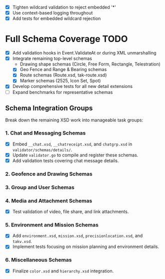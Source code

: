 - [x] Tighten wildcard validation to reject embedded '*'
- [x] Use context-based logging throughout
- [x] Add tests for embedded wildcard rejection
# Full Schema Coverage TODO
<!-- Remaining detail schemas have been embedded and compiled -->
- [x] Add validation hooks in Event.ValidateAt or during XML unmarshalling
- [x] Integrate remaining top-level schemas
  - Drawing shape schemas (Circle, Free Form, Rectangle, Telestration)
  - [x] Geo Fence and Range & Bearing schemas
  - [x] Route schemas (Route.xsd, tak-route.xsd)
  - [x] Marker schemas (2525, Icon Set, Spot)
- [x] Develop comprehensive tests for all new detail extensions
- [ ] Expand benchmarks for representative schemas

## Schema Integration Groups

Break down the remaining XSD work into manageable task groups:

### 1. Chat and Messaging Schemas
- [x] Embed `__chat.xsd`, `__chatreceipt.xsd`, and `chatgrp.xsd` in `validator/schemas/details/`.
- [x] Update `validator.go` to compile and register these schemas.
- [x] Add validation tests covering chat message details.

### 2. Geofence and Drawing Schemas
<!-- Completed -->

### 3. Group and User Schemas
<!-- Completed -->

### 4. Media and Attachment Schemas
- [x] Test validation of video, file share, and link attachments.

### 5. Environment and Mission Schemas
- [x] Add `environment.xsd`, `mission.xsd`, `precisionlocation.xsd`, and `takv.xsd`.
- [x] Implement tests focusing on mission planning and environment details.

### 6. Miscellaneous Schemas
- [x] Finalize `color.xsd` and `hierarchy.xsd` integration.
